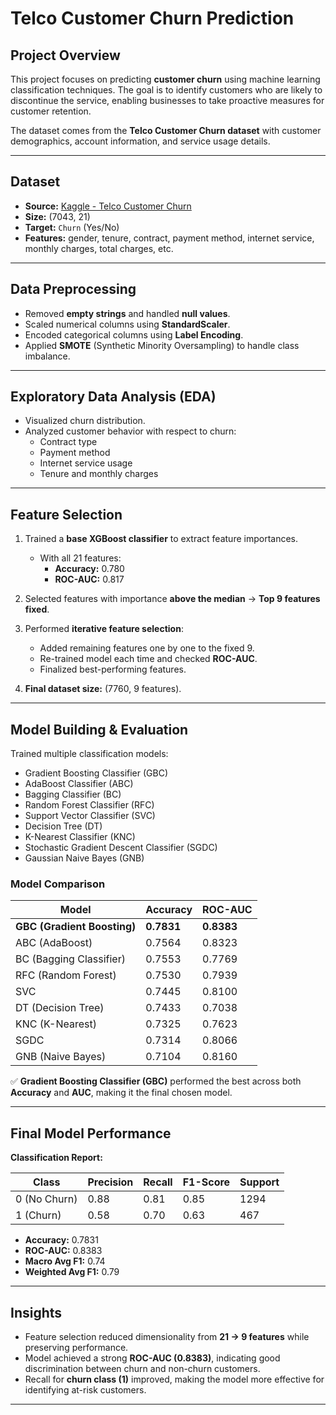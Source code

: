 # Telco Customer Churn Prediction  

## Project Overview  
This project focuses on predicting **customer churn** using machine learning classification techniques. The goal is to identify customers who are likely to discontinue the service, enabling businesses to take proactive measures for customer retention.  

The dataset comes from the **Telco Customer Churn dataset** with customer demographics, account information, and service usage details.  

---

## Dataset  
- **Source:** [Kaggle - Telco Customer Churn](https://www.kaggle.com/datasets/blastchar/telco-customer-churn)
- **Size:** (7043, 21)  
- **Target:** `Churn` (Yes/No)  
- **Features:** gender, tenure, contract, payment method, internet service, monthly charges, total charges, etc.  

---

## Data Preprocessing  
- Removed **empty strings** and handled **null values**.  
- Scaled numerical columns using **StandardScaler**.  
- Encoded categorical columns using **Label Encoding**.  
- Applied **SMOTE** (Synthetic Minority Oversampling) to handle class imbalance.  

---

## Exploratory Data Analysis (EDA)  
- Visualized churn distribution.  
- Analyzed customer behavior with respect to churn:  
  - Contract type  
  - Payment method  
  - Internet service usage  
  - Tenure and monthly charges  

---

## Feature Selection  
1. Trained a **base XGBoost classifier** to extract feature importances.  
   - With all 21 features:  
     - **Accuracy:** 0.780  
     - **ROC-AUC:** 0.817  

2. Selected features with importance **above the median** → **Top 9 features fixed**.  

3. Performed **iterative feature selection**:  
   - Added remaining features one by one to the fixed 9.  
   - Re-trained model each time and checked **ROC-AUC**.  
   - Finalized best-performing features.  

4. **Final dataset size:** (7760, 9 features).  

---

## Model Building & Evaluation  
Trained multiple classification models:  
- Gradient Boosting Classifier (GBC)  
- AdaBoost Classifier (ABC)  
- Bagging Classifier (BC)  
- Random Forest Classifier (RFC)  
- Support Vector Classifier (SVC)  
- Decision Tree (DT)  
- K-Nearest Classifier (KNC)  
- Stochastic Gradient Descent Classifier (SGDC)  
- Gaussian Naive Bayes (GNB)  

### Model Comparison  

| Model | Accuracy | ROC-AUC |
|-------|----------|---------|
| **GBC (Gradient Boosting)** | **0.7831** | **0.8383** |
| ABC (AdaBoost)              | 0.7564     | 0.8323     |
| BC (Bagging Classifier)     | 0.7553     | 0.7769     |
| RFC (Random Forest)         | 0.7530     | 0.7939     |
| SVC                         | 0.7445     | 0.8100     |
| DT (Decision Tree)          | 0.7433     | 0.7038     |
| KNC (K-Nearest)             | 0.7325     | 0.7623     |
| SGDC                        | 0.7314     | 0.8066     |
| GNB (Naive Bayes)           | 0.7104     | 0.8160     |

✅ **Gradient Boosting Classifier (GBC)** performed the best across both **Accuracy** and **AUC**, making it the final chosen model.  

---

## Final Model Performance  

**Classification Report:**  

| Class | Precision | Recall | F1-Score | Support |
|-------|-----------|--------|----------|---------|
| 0 (No Churn) | 0.88 | 0.81 | 0.85 | 1294 |
| 1 (Churn)    | 0.58 | 0.70 | 0.63 | 467 |

- **Accuracy:** 0.7831  
- **ROC-AUC:** 0.8383  
- **Macro Avg F1:** 0.74  
- **Weighted Avg F1:** 0.79  
 
---

## Insights  
- Feature selection reduced dimensionality from **21 → 9 features** while preserving performance.  
- Model achieved a strong **ROC-AUC (0.8383)**, indicating good discrimination between churn and non-churn customers.  
- Recall for **churn class (1)** improved, making the model more effective for identifying at-risk customers.  

---


